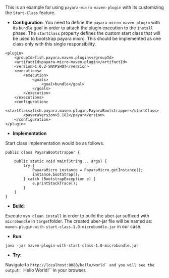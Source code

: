 This is an example for using ``payara-micro-maven-plugin`` with its customizing the ``Start-Class`` feature.   


- **Configuration**:
You need to define the ``payara-micro-maven-plugin`` with its ``bundle`` goal in order to attach the plugin execution to the ``ìnstall`` phase.
The ``startClass`` property defines the custom start class that will be used to bootstrap payara micro. This should be implemented as one class only with this single responsibility.

```
<plugin>
    <groupId>fish.payara.maven.plugins</groupId>
    <artifactId>payara-micro-maven-plugin</artifactId>
    <version>1.0.2-SNAPSHOT</version>
    <executions>
        <execution>
            <goals>
                <goal>bundle</goal>
            </goals>
        </execution>
    </executions>
    <configuration>
        <startClass>fish.payara.maven.plugin.PayaraBootstrapper</startClass>
        <payaraVersion>5.182</payaraVersion>
    </configuration>
</plugin>
```
- **Implementation**

Start class implementation would be as follows.
 
```
public class PayaraBootstrapper {

    public static void main(String... args) {
        try {
            PayaraMicro instance = PayaraMicro.getInstance();
            instance.bootStrap();
        } catch (BootstrapException e) {
            e.printStackTrace();
        }
    }
}
```

- **Build**:

Execute ``mvn clean install`` in order to build the uber-jar suffixed with ``microbundle`` in ``target``folder. The created uber-jar file will be named as: ``maven-plugin-with-start-class-1.0-microbundle.jar`` in our case.
  
- **Run**:

```
java -jar maven-plugin-with-start-class-1.0-microbundle.jar
```

- **Try**:

Navigate to ``http://localhost:8080/hello/world` and you will see the output: ``Hello World!`` in your browser.  